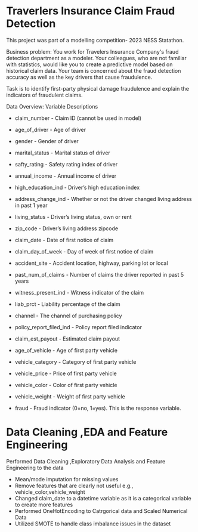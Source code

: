 # Traverlers Insurance Claim Fraud Detection

This project was part of a modelling competition- 2023 NESS Statathon.

Business problem:
You work for Travelers Insurance Company's fraud detection department as a modeler. Your colleagues, who are not familiar with statistics, would like you to create a predictive model based on historical claim data. Your team is concerned about the fraud detection accuracy as well as the key drivers that cause fraudulence.

Task is to identify first-party physical damage fraudulence and explain the indicators of fraudulent claims.

Data Overview:
Variable Descriptions

- claim_number - Claim ID (cannot be used in model)

- age_of_driver - Age of driver

- gender - Gender of driver

- marital_status - Marital status of driver

- safty_rating - Safety rating index of driver

- annual_income - Annual income of driver

- high_education_ind - Driver’s high education index

- address_change_ind - Whether or not the driver changed living address in past 1 year

- living_status - Driver’s living status, own or rent

- zip_code - Driver’s living address zipcode

- claim_date - Date of first notice of claim

- claim_day_of_week - Day of week of first notice of claim

- accident_site - Accident location, highway, parking lot or local

- past_num_of_claims - Number of claims the driver reported in past 5 years

- witness_present_ind - Witness indicator of the claim

- liab_prct - Liability percentage of the claim

- channel - The channel of purchasing policy

- policy_report_filed_ind - Policy report filed indicator

- claim_est_payout - Estimated claim payout

- age_of_vehicle - Age of first party vehicle

- vehicle_category - Category of first party vehicle

- vehicle_price - Price of first party vehicle

- vehicle_color - Color of first party vehicle

- vehicle_weight - Weight of first party vehicle

- fraud - Fraud indicator (0=no, 1=yes). This is the response variable.

# Data Cleaning ,EDA and Feature Engineering
 
 Performed Data Cleaning ,Exploratory Data Analysis and Feature Engineering to the data
 
- Mean/mode imputation for missing values
- Remove features that are clearly not useful e.g., vehicle_color,vehicle_weight
- Changed claim_date to a datetime variable  as it is a categorical variable to create more features
- Performed OneHotEncoding to Catrgorical data and Scaled Numerical Data
- Utilized SMOTE to handle class imbalance issues in the dataset
  























